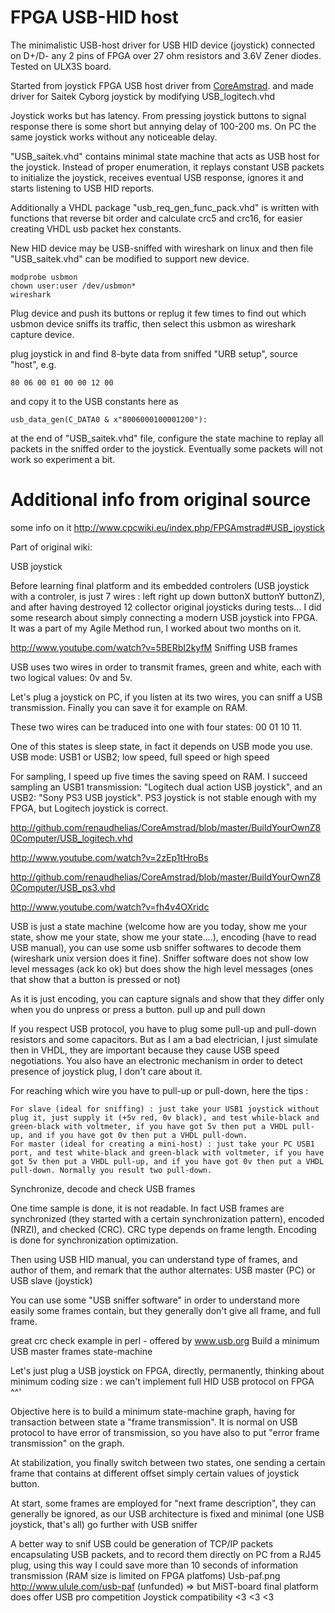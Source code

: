 # FPGA USB-HID host

The minimalistic USB-host driver for USB HID device (joystick)
connected on D+/D- any 2 pins of FPGA over 27 ohm
resistors and 3.6V Zener diodes. Tested on ULX3S board.

Started from joystick FPGA USB host driver from 
[CoreAmstrad](https://github.com/renaudhelias/CoreAmstrad).
and made driver for Saitek Cyborg joystick by modifying
USB_logitech.vhd

Joystick works but has latency. From pressing joystick buttons to signal
response there is some short but annying delay of 100-200 ms. On PC the same
joystick works without any noticeable delay.

"USB_saitek.vhd" contains minimal state machine that acts as USB host for
the joystick. Instead of proper enumeration, it replays constant USB 
packets to initialize the joystick, receives eventual USB response, 
ignores it and starts listening to USB HID reports.

Additionally a VHDL package "usb_req_gen_func_pack.vhd" is written with functions that
reverse bit order and calculate crc5 and crc16, for easier creating 
VHDL usb packet hex constants.

New HID device may be USB-sniffed with wireshark on linux
and then file "USB_saitek.vhd" can be modified to support new device.

    modprobe usbmon
    chown user:user /dev/usbmon*
    wireshark

Plug device and push its buttons or replug it few times to find out
which usbmon device sniffs its traffic, then select
this usbmon as wireshark capture device.

plug joystick in and find 8-byte data from sniffed "URB setup", source
"host", e.g.

    80 06 00 01 00 00 12 00

and copy it to the USB constants here as 

    usb_data_gen(C_DATA0 & x"8006000100001200"):

at the end of "USB_saitek.vhd" file, configure the
state machine to replay all packets in the sniffed order
to the joystick. Eventually some packets will not work
so experiment a bit.

# Additional info from original source

some info on it
http://www.cpcwiki.eu/index.php/FPGAmstrad#USB_joystick

Part of original wiki:

USB joystick

Before learning final platform and its embedded controlers (USB joystick with a controler, is just 7 wires : left right up down buttonX buttonY buttonZ), and after having destroyed 12 collector original joysticks during tests... I did some research about simply connecting a modern USB joystick into FPGA. It was a part of my Agile Method run, I worked about two months on it.

http://www.youtube.com/watch?v=5BERbI2kyfM
Sniffing USB frames

USB uses two wires in order to transmit frames, green and white, each with two logical values: 0v and 5v.

Let's plug a joystick on PC, if you listen at its two wires, you can sniff a USB transmission. Finally you can save it for example on RAM.

These two wires can be traduced into one with four states: 00 01 10 11.

One of this states is sleep state, in fact it depends on USB mode you use.
USB mode: USB1 or USB2; low speed, full speed or high speed

For sampling, I speed up five times the saving speed on RAM. I succeed sampling an USB1 transmission: "Logitech dual action USB joystick", and an USB2: "Sony PS3 USB joystick". PS3 joystick is not stable enough with my FPGA, but Logitech joystick is correct.

http://github.com/renaudhelias/CoreAmstrad/blob/master/BuildYourOwnZ80Computer/USB_logitech.vhd

http://www.youtube.com/watch?v=2zEp1tHroBs

http://github.com/renaudhelias/CoreAmstrad/blob/master/BuildYourOwnZ80Computer/USB_ps3.vhd

http://www.youtube.com/watch?v=fh4v4OXridc

USB is just a state machine (welcome how are you today, show me your state, show me your state, show me your state....), encoding (have to read USB manual), you can use some usb sniffer softwares to decode them (wireshark unix version does it fine). Sniffer software does not show low level messages (ack ko ok) but does show the high level messages (ones that show that a button is pressed or not)

As it is just encoding, you can capture signals and show that they differ only when you do unpress or press a button.
pull up and pull down

If you respect USB protocol, you have to plug some pull-up and pull-down resistors and some capacitors. But as I am a bad electrician, I just simulate then in VHDL, they are important because they cause USB speed negotiations. You also have an electronic mechanism in order to detect presence of joystick plug, I don't care about it.

For reaching which wire you have to pull-up or pull-down, here the tips :

    For slave (ideal for sniffing) : just take your USB1 joystick without plug it, just supply it (+5v red, 0v black), and test while-black and green-black with voltmeter, if you have got 5v then put a VHDL pull-up, and if you have got 0v then put a VHDL pull-down.
    For master (ideal for creating a mini-host) : just take your PC USB1 port, and test white-black and green-black with voltmeter, if you have got 5v then put a VHDL pull-up, and if you have got 0v then put a VHDL pull-down. Normally you result two pull-down.

Synchronize, decode and check USB frames

One time sample is done, it is not readable. In fact USB frames are synchronized (they started with a certain synchronization pattern), encoded (NRZI), and checked (CRC). CRC type depends on frame length. Encoding is done for synchronization optimization.

Then using USB HID manual, you can understand type of frames, and author of them, and remark that the author alternates: USB master (PC) or USB slave (joystick)

You can use some "USB sniffer software" in order to understand more easily some frames contain, but they generally don't give all frame, and full frame.

great crc check example in perl - offered by www.usb.org
Build a minimum USB master frames state-machine

Let's just plug a USB joystick on FPGA, directly, permanently, thinking about minimum coding size : we can't implement full HID USB protocol on FPGA ^^'

Objective here is to build a minimum state-machine graph, having for transaction between state a "frame transmission". It is normal on USB protocol to have error of transmission, so you have also to put "error frame transmission" on the graph.

At stabilization, you finally switch between two states, one sending a certain frame that contains at different offset simply certain values of joystick button.

At start, some frames are employed for "next frame description", they can generally be ignored, as our USB architecture is fixed and minimal (one USB joystick, that's all)
go further with USB sniffer

A better way to snif USB could be generation of TCP/IP packets encapsulating USB packets, and to record them directly on PC from a RJ45 plug, using this way I could save more than 10 seconds of information transmission (RAM size is limited on FPGA platfoms)
Usb-paf.png
http://www.ulule.com/usb-paf (unfunded) => but MiST-board final platform does offer USB pro competition Joystick compatibility <3 <3 <3 
